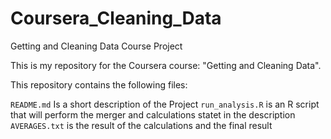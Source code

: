# Coursera_Cleaning_Data


Getting and Cleaning Data Course Project

This is my repository for the Coursera course: "Getting and Cleaning Data".

This repository contains the following files:

`README.md` Is a short description of the Project
`run_analysis.R` is an R script that will perform the merger and calculations statet in the description
`AVERAGES.txt` is the result of the calculations and the final result
